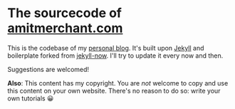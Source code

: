 The sourcecode of [amitmerchant.com](https://www.amitmerchant.com)
==========================

This is the codebase of my [personal blog](https://www.amitmerchant.com). It's built upon [Jekyll](https://jekyllrb.com/) and boilerplate forked from [jekyll-now](https://github.com/barryclark/jekyll-now). I'll try to update it every now and then.

Suggestions are welcomed!

**Also**: This content has my copyright. You are _not_ welcome to copy and use this content on your own website. There's no reason to do so: write your own tutorials 😀
